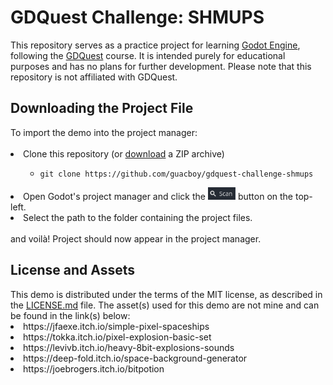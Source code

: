 <h1>
  GDQuest Challenge: SHMUPS
</h1>
This repository serves as a practice project for learning <a href="https://godotengine.org">Godot Engine</a>, following the <a href="https://www.gdquest.com">GDQuest</a> course. It is intended purely for educational purposes and has no plans for further development. Please note that this repository is not affiliated with GDQuest.
<h2>
  Downloading the Project File
</h2>
To import the demo into the project manager:
<br>
<br>
<li>
  Clone this repository (or
  <a href="https://github.com/guacboy/gdquest-challenge-shmups/archive/refs/heads/main.zip">
    download</a>
  a ZIP archive)
</li>
<ul>
  <ul>
    <li><code>git clone https://github.com/guacboy/gdquest-challenge-shmups</code></li>
  </ul>
</ul>
<li>
  Open Godot's project manager and click the
  <img src="scan_button.png" style="height: 20px">
  button on the top-left.
</li>
<li>
  Select the path to the folder containing the project files.
</li>
<br>
and voilà! Project should now appear in the project manager.
<h2>
  License and Assets
</h2>
This demo is distributed under the terms of the MIT license, as described in the <a href="https://github.com/guacboy/gdquest-challenge-shmups/blob/main/LICENSE">LICENSE.md</a> file. The asset(s) used for this demo are not mine and can be found in the link(s) below:
<li>
  https://jfaexe.itch.io/simple-pixel-spaceships
</li>
<li>
  https://tokka.itch.io/pixel-explosion-basic-set
</li>
<li>
  https://levivb.itch.io/heavy-8bit-explosions-sounds
</li>
<li>
  https://deep-fold.itch.io/space-background-generator
</li>
<li>
  https://joebrogers.itch.io/bitpotion
</li>
